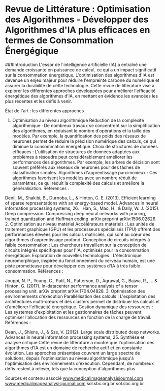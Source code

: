 # Revue de Littérature : Optimisation des Algorithmes - Développer des Algorithmes d'IA plus efficaces en termes de Consommation Énergégique
###Introduction
L'essor de l'intelligence artificielle (IA) a entraîné une demande croissante en puissance de calcul, ce qui a un impact significatif sur la consommation énergétique. L'optimisation des algorithmes d'IA est devenue un enjeu majeur pour réduire l'empreinte carbone du numérique et assurer la durabilité de cette technologie. Cette revue de littérature vise à explorer les différentes approches développées pour améliorer l'efficacité énergétique des algorithmes d'IA, en mettant en évidence les avancées les plus récentes et les défis à venir.

État de l'art : les différentes approches
1. Optimisation au niveau algorithmique
Réduction de la complexité algorithmique : De nombreux travaux se concentrent sur la simplification des algorithmes, en réduisant le nombre d'opérations et la taille des modèles. Par exemple, la quantification des poids des réseaux de neurones permet de réduire la précision numérique des calculs, ce qui diminue la consommation énergétique.
Choix de structures de données efficaces : L'utilisation de structures de données adaptées aux problèmes à résoudre peut considérablement améliorer les performances des algorithmes. Par exemple, les arbres de décision sont souvent préférés aux réseaux de neurones pour des tâches de classification simples.
Algorithmes d'apprentissage parcimonieux : Ces algorithmes favorisent les modèles avec un nombre réduit de paramètres, ce qui réduit la complexité des calculs et améliore la généralisation.
Références :

Denil, M., Shakibi, B., Durnoba, L., & Hinton, G. E. (2013). Efficient learning of sparse representations with an energy-based model. Advances in neural information processing systems, 26.   
Han, S., Mao, H., & Dally, W. J. (2015). Deep compression: Compressing deep neural networks with pruning, trained quantization and Huffman coding. arXiv preprint arXiv:1506.02626.   
2. Optimisation au niveau matériel
Accélérateurs matériels : Les unités de traitement graphique (GPU) et les processeurs spécialisés (TPU) offrent des performances élevées pour les calculs matriciels, qui sont au cœur des algorithmes d'apprentissage profond.
Conception de circuits intégrés à faible consommation : Les chercheurs travaillent sur la conception de circuits intégrés spécifiques pour l'IA, optimisés pour la consommation énergétique.
Exploration de nouvelles technologies : L'électronique neuromorphique, inspirée du fonctionnement du cerveau humain, est une piste prometteuse pour développer des systèmes d'IA à très faible consommation.
Références :

Jouppi, N. P., Young, C., Patil, N., Patterson, D., Agrawal, G., Bajwa, R., ... & Hinton, G. (2017). In-datacenter performance analysis of a tensor processing unit. arXiv preprint arXiv:1704.04828.
3. Optimisation des environnements d'exécution
Parallélisation des calculs : L'exploitation des architectures multi-cœurs et des clusters permet de distribuer les calculs et d'améliorer l'efficacité énergétique.
Gestion dynamique des ressources : Les systèmes d'exploitation et les gestionnaires de tâches peuvent optimiser l'allocation des ressources en fonction de la charge de travail.
Références :

Dean, J., Shlens, J., & Sze, V. (2012). Large scale distributed deep networks. Advances in neural information processing systems, 25.
Synthèse et analyse critique
Cette revue de littérature a montré que l'optimisation des algorithmes d'IA est un domaine de recherche actif et en constante évolution. Les approches présentées couvrent un large spectre de solutions, depuis l'optimisation au niveau algorithmique jusqu'à l'optimisation des environnements d'exécution. Cependant, de nombreux défis restent à relever, tels que la conception d'algorithmes plus


Sources et contenu associé
www.medicalimageanalysisjournal.com
www.medicalimageanalysisjournal.com
sol.sbc.org.br
sol.sbc.org.br
